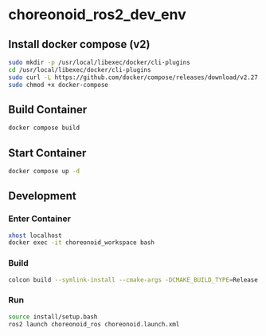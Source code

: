 # choreonoid_ros2_dev_env

## Install docker compose (v2)

```bash
sudo mkdir -p /usr/local/libexec/docker/cli-plugins
cd /usr/local/libexec/docker/cli-plugins
sudo curl -L https://github.com/docker/compose/releases/download/v2.27.0/docker-compose-linux-x86_64 -o docker-compose
sudo chmod +x docker-compose
```
## Build Container

```bash
docker compose build
```

## Start Container

```bash
docker compose up -d
```

## Development

### Enter Container

```bash
xhost localhost
docker exec -it choreonoid_workspace bash
```

### Build

```bash
colcon build --symlink-install --cmake-args -DCMAKE_BUILD_TYPE=Release
```

### Run

```bash
source install/setup.bash
ros2 launch choreonoid_ros choreonoid.launch.xml
```
